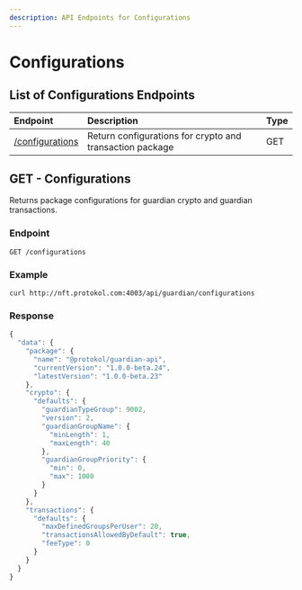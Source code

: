 ```yaml
---
description: API Endpoints for Configurations
---
```


# Configurations

## List of Configurations Endpoints

| Endpoint | Description | Type |
| :--- | :--- | :--- |
| [/configurations](configurations.md#get-configurationss) | Return configurations for crypto and transaction package | GET |

## GET - Configurations

Returns package configurations for guardian crypto and guardian transactions.

### Endpoint <a id="endpoint"></a>

```text
GET /configurations
```

### Example

```text
curl http://nft.protokol.com:4003/api/guardian/configurations
```

### Response

```javascript
{
  "data": {
    "package": {
      "name": "@protokol/guardian-api",
      "currentVersion": "1.0.0-beta.24",
      "latestVersion": "1.0.0-beta.23"
    },
    "crypto": {
      "defaults": {
        "guardianTypeGroup": 9002,
        "version": 2,
        "guardianGroupName": {
          "minLength": 1,
          "maxLength": 40
        },
        "guardianGroupPriority": {
          "min": 0,
          "max": 1000
        }
      }
    },
    "transactions": {
      "defaults": {
        "maxDefinedGroupsPerUser": 20,
        "transactionsAllowedByDefault": true,
        "feeType": 0
      }
    }
  }
}
```

